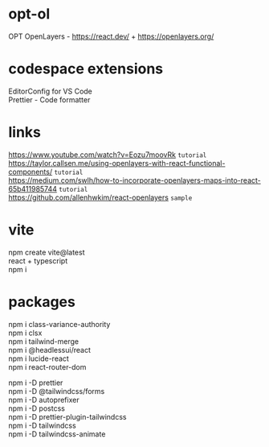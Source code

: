 # opt-ol

OPT OpenLayers - https://react.dev/ + https://openlayers.org/

# codespace extensions

EditorConfig for VS Code <br>
Prettier - Code formatter <br>

# links

https://www.youtube.com/watch?v=Eozu7moovRk `tutorial` <br>
https://taylor.callsen.me/using-openlayers-with-react-functional-components/ `tutorial` <br>
https://medium.com/swlh/how-to-incorporate-openlayers-maps-into-react-65b411985744 `tutorial` <br>
https://github.com/allenhwkim/react-openlayers `sample` <br>

# vite

npm create vite@latest <br>
react + typescript <br>
npm i <br>

# packages

npm i class-variance-authority <br>
npm i clsx <br>
npm i tailwind-merge <br>
npm i @headlessui/react <br>
npm i lucide-react <br>
npm i react-router-dom <br>

npm i -D prettier <br>
npm i -D @tailwindcss/forms <br>
npm i -D autoprefixer <br>
npm i -D postcss <br>
npm i -D prettier-plugin-tailwindcss <br>
npm i -D tailwindcss <br>
npm i -D tailwindcss-animate <br>
